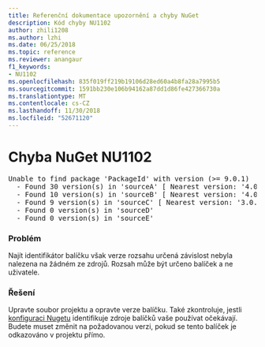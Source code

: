 ```yaml
---
title: Referenční dokumentace upozornění a chyby NuGet
description: Kód chyby NU1102
author: zhili1208
ms.author: lzhi
ms.date: 06/25/2018
ms.topic: reference
ms.reviewer: anangaur
f1_keywords:
- NU1102
ms.openlocfilehash: 835f019ff219b19106d28ed60a4b8fa28a7995b5
ms.sourcegitcommit: 1591bb230e106b94162a87dd1d86fe427366730a
ms.translationtype: MT
ms.contentlocale: cs-CZ
ms.lasthandoff: 11/30/2018
ms.locfileid: "52671120"
---
```

# <a name="nuget-error-nu1102"></a>Chyba NuGet NU1102

<pre>Unable to find package 'PackageId' with version (>= 9.0.1)<br/>  - Found 30 version(s) in 'sourceA' [ Nearest version: '4.0.0' ]<br/>  - Found 10 version(s) in 'sourceB' [ Nearest version: '4.0.0-rc-2129' ]<br/>  - Found 9 version(s) in 'sourceC' [ Nearest version: '3.0.0-beta-00032' ]<br/>  - Found 0 version(s) in 'sourceD'<br/>  - Found 0 version(s) in 'sourceE'</pre>

### <a name="issue"></a>Problém
Najít identifikátor balíčku však verze rozsahu určená závislost nebyla nalezena na žádném ze zdrojů. Rozsah může být určeno balíček a ne uživatele.

### <a name="solution"></a>Řešení
Upravte soubor projektu a opravte verze balíčku. Také zkontroluje, jestli [konfiguraci Nugetu](../../consume-packages/Configuring-NuGet-Behavior.md) identifikuje zdroje balíčků vaše používat očekávají. Budete muset změnit na požadovanou verzi, pokud se tento balíček je odkazováno v projektu přímo.
